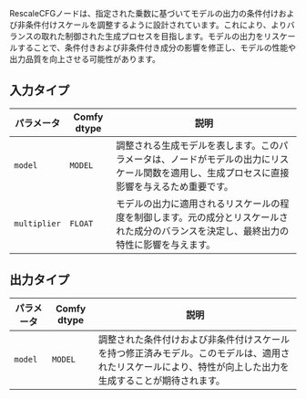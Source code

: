 
RescaleCFGノードは、指定された乗数に基づいてモデルの出力の条件付けおよび非条件付けスケールを調整するように設計されています。これにより、よりバランスの取れた制御された生成プロセスを目指します。モデルの出力をリスケールすることで、条件付きおよび非条件付き成分の影響を修正し、モデルの性能や出力品質を向上させる可能性があります。

## 入力タイプ

| パラメータ | Comfy dtype | 説明 |
|-----------|-------------|-------------|
| `model`   | `MODEL`     | 調整される生成モデルを表します。このパラメータは、ノードがモデルの出力にリスケール関数を適用し、生成プロセスに直接影響を与えるため重要です。 |
| `multiplier` | `FLOAT` | モデルの出力に適用されるリスケールの程度を制御します。元の成分とリスケールされた成分のバランスを決定し、最終出力の特性に影響を与えます。 |

## 出力タイプ

| パラメータ | Comfy dtype | 説明 |
|-----------|-------------|-------------|
| `model`   | `MODEL`     | 調整された条件付けおよび非条件付けスケールを持つ修正済みモデル。このモデルは、適用されたリスケールにより、特性が向上した出力を生成することが期待されます。 |
